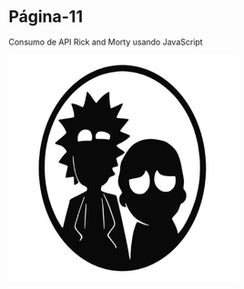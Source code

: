 # Página-11

Consumo de API Rick and Morty usando JavaScript

<img src="./assets/img/icono.png" width="400px" height="400px">
